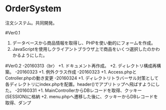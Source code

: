 # OrderSystem
注文システム。共同開発。


#Ver0.1
1. データベースから商品情報を取得し、PHPを使い動的にフォームを作成。
2. JavaScriptを使用しクライアントブラウザ上で商品をいくつ選択したのかわかるようにした。

#Ver0.2
-20160313〈br〉
    +1. ドキュメント再作成。
    +2. ディレクトリ構成再構築。
-20160323
    +1. 例外クラス作成
-20160323
    +1. Access.phpとCotroller.phpの動き変更
-20160324
    +1. ディレクトリトラバーサル対策として各ディレクトリにindex.phpを配置。header()でアプリトップへ飛ばすようにした。
-20160331
    +1. MainControllerからDBレコードを取得、クッキー(SESSION)に格納
    +2. menu.phpへ遷移した後に、クッキーからDBレコードを取得、ダンプ